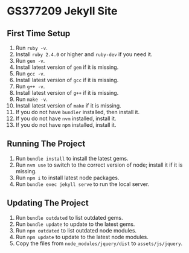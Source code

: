 # GS377209 Jekyll Site

## First Time Setup

1. Run `ruby -v`.
1. Install `ruby 2.4.0` or higher and `ruby-dev` if you need it.
1. Run `gem -v`.
1. Install latest version of `gem` if it is missing.
1. Run `gcc -v`.
1. Install latest version of `gcc` if it is missing.
1. Run `g++ -v`.
1. Install latest version of `g++` if it is missing.
1. Run `make -v`.
1. Install latest version of `make` if it is missing.
1. If you do not have `bundler` installed, then install it.
1. If you do not have `nvm` installed, install it.
1. If you do not have `npm` installed, install it.

## Running The Project

1. Run `bundle install` to install the latest gems.
1. Run `nvm use` to switch to the correct version of node; install it if it is missing.
1. Run `npm i` to install latest node packages.
1. Run `bundle exec jekyll serve` to run the local server.

## Updating The Project

1. Run `bundle outdated` to list outdated gems.
1. Run `bundle update` to update to the latest gems.
1. Run `npm outdated` to list outdated node modules.
1. Run `npm update` to update to the latest node modules.
1. Copy the files from `node_modules/jquery/dist` to `assets/js/jquery`.
